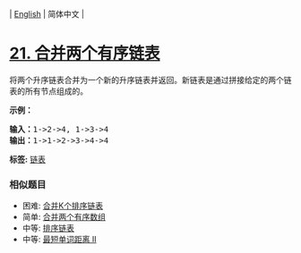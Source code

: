 | [English](README_EN.md) | 简体中文 |

# [21. 合并两个有序链表](https://leetcode-cn.com/problems/merge-two-sorted-lists)
<p>将两个升序链表合并为一个新的升序链表并返回。新链表是通过拼接给定的两个链表的所有节点组成的。&nbsp;</p>

<p><strong>示例：</strong></p>

<pre><strong>输入：</strong>1-&gt;2-&gt;4, 1-&gt;3-&gt;4
<strong>输出：</strong>1-&gt;1-&gt;2-&gt;3-&gt;4-&gt;4
</pre>

**标签:**  [链表](https://leetcode-cn.com/tag/linked-list) 
 ### 相似题目
- 困难:	[合并K个排序链表](https://leetcode-cn.com/problems/merge-k-sorted-lists) 
- 简单:	[合并两个有序数组](https://leetcode-cn.com/problems/merge-sorted-array) 
- 中等:	[排序链表](https://leetcode-cn.com/problems/sort-list) 
- 中等:	[最短单词距离 II](https://leetcode-cn.com/problems/shortest-word-distance-ii) 
